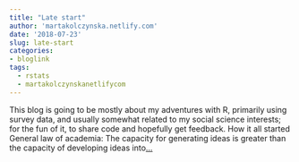 ```yaml
---
title: "Late start"
author: 'martakolczynska.netlify.com'
date: '2018-07-23'
slug: late-start
categories:
- bloglink
tags:
  - rstats
  - martakolczynskanetlifycom
---
```


This blog is going to be mostly about my adventures with R, primarily using survey data, and usually somewhat related to my social science interests; for the fun of it, to share code and hopefully get feedback. How it all started General law of academia: The capacity for generating ideas is greater than the capacity of developing ideas into[... <i class="fas fa-external-link-alt"></i>](https://martakolczynska.com/post/first-post/)

